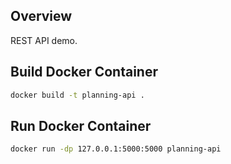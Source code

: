 ## Overview

REST API demo.

## Build Docker Container

```sh
docker build -t planning-api .
```

## Run Docker Container

```sh
docker run -dp 127.0.0.1:5000:5000 planning-api
```




